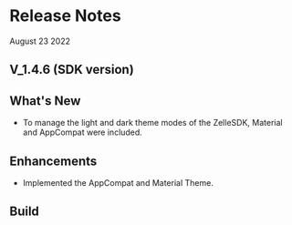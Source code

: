 # Release Notes

August 23 2022

## V_1.4.6 (SDK version)

## What's New

- To manage the light and dark theme modes of the ZelleSDK, Material and AppCompat were included.

## Enhancements

- Implemented the AppCompat and Material Theme.

## Build